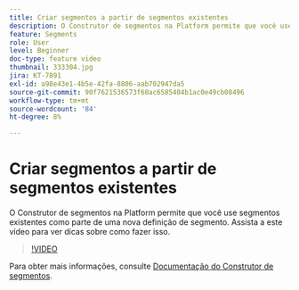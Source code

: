 ```yaml
---
title: Criar segmentos a partir de segmentos existentes
description: O Construtor de segmentos na Platform permite que você use segmentos existentes como parte de uma nova definição de segmento. Assista a este vídeo para ver dicas sobre como fazer isso.
feature: Segments
role: User
level: Beginner
doc-type: feature video
thumbnail: 333304.jpg
jira: KT-7891
exl-id: a98e43e1-4b5e-42fa-8806-aab702947da5
source-git-commit: 90f7621536573f60ac6585404b1ac0e49cb08496
workflow-type: tm+mt
source-wordcount: '84'
ht-degree: 8%

---
```


# Criar segmentos a partir de segmentos existentes

O Construtor de segmentos na Platform permite que você use segmentos existentes como parte de uma nova definição de segmento. Assista a este vídeo para ver dicas sobre como fazer isso.

>[!VIDEO](https://video.tv.adobe.com/v/333304/?quality=12&learn=on)

Para obter mais informações, consulte [Documentação do Construtor de segmentos](https://experienceleague.adobe.com/docs/experience-platform/segmentation/ui/segment-builder.html?lang=pt-br).